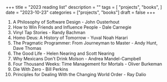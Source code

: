 +++
title = "2023 reading list"
description = ""
tags = [
    "projects",
    "books",
]
date = "2023-10-23"
categories = ["projects",
              "books"]
draft = false
+++

1. A Philosophy of Software Design - John Ousterhout
2. How to Win Friends and Influence People - Dale Carnegie
3. Vinyl Tap Stories - Randy Bachman
4. Homo Deus: A History of Tomorrow - Yuval Noah Harari
5. The Pragmatic Programmer: From Journeyman to Master - Andy Hunt, Dave Thomas
6. The Good Life - Helen Nearing and Scott Nearing
7. Why Mexicans Don't Drink Molson - Andrea Mandel-Campbell
8. Four Thousand Weeks: Time Management for Mortals - Oliver Burkeman
9. Die With Zero - Bill Perkins
10. Principles for Dealing With the Changing World Order - Ray Dalio
